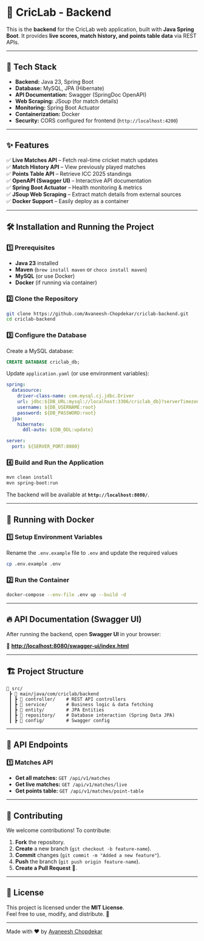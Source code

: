 # 🏏 CricLab - Backend

This is the **backend** for the CricLab web application, built with **Java Spring Boot**. It provides **live scores, match history, and points table data** via REST APIs.

---

## 🚀 Tech Stack

- **Backend:** Java 23, Spring Boot
- **Database:** MySQL, JPA (Hibernate)
- **API Documentation:** Swagger (SpringDoc OpenAPI)
- **Web Scraping:** JSoup (for match details)
- **Monitoring:** Spring Boot Actuator
- **Containerization:** Docker
- **Security:** CORS configured for frontend (`http://localhost:4200`)

---

## ✨ Features

✅ **Live Matches API** – Fetch real-time cricket match updates  
✅ **Match History API** – View previously played matches  
✅ **Points Table API** – Retrieve ICC 2025 standings  
✅ **OpenAPI (Swagger UI)** – Interactive API documentation  
✅ **Spring Boot Actuator** – Health monitoring & metrics  
✅ **JSoup Web Scraping** – Extract match details from external sources  
✅ **Docker Support** – Easily deploy as a container  

---

## 🛠️ Installation and Running the Project

### **1️⃣ Prerequisites**
- **Java 23** installed
- **Maven** (`brew install maven` or `choco install maven`)
- **MySQL** (or use Docker)
- **Docker** (if running via container)

### **2️⃣ Clone the Repository**
```sh
git clone https://github.com/Avaneesh-Chopdekar/criclab-backend.git
cd criclab-backend
```

### **3️⃣ Configure the Database**
Create a MySQL database:
```sql
CREATE DATABASE criclab_db;
```

Update `application.yaml` (or use environment variables):
```yaml
spring:
  datasource:
    driver-class-name: com.mysql.cj.jdbc.Driver
    url: jdbc:${DB_URL:mysql://localhost:3306/criclab_db}?serverTimezone=UTC
    username: ${DB_USERNAME:root}
    password: ${DB_PASSWORD:root}
  jpa:
    hibernate:
      ddl-auto: ${DB_DDL:update}

server:
  port: ${SERVER_PORT:8080}
```

### **4️⃣ Build and Run the Application**
```sh
mvn clean install
mvn spring-boot:run
```
The backend will be available at **`http://localhost:8080/`**.

---

## 🐳 Running with Docker

### **1️⃣ Setup Environment Variables** 
Rename the `.env.example` file to `.env` and update the required values
```sh
cp .env.example .env
```


### **2️⃣ Run the Container**
```sh
docker-compose --env-file .env up --build -d
```

---

## 🔥 API Documentation (Swagger UI)

After running the backend, open **Swagger UI** in your browser:

📌 **[http://localhost:8080/swagger-ui/index.html](http://localhost:8080/swagger-ui/index.htm)**

---

## 🏗️ Project Structure
```
📂 src/
 ┣ 📂 main/java/com/criclab/backend
 ┃ ┣ 📂 controller/    # REST API controllers
 ┃ ┣ 📂 service/       # Business logic & data fetching
 ┃ ┣ 📂 entity/        # JPA Entities
 ┃ ┣ 📂 repository/    # Database interaction (Spring Data JPA)
 ┃ ┣ 📂 config/        # Swagger config
```

---

## 🔗 API Endpoints

### **1️⃣ Matches API**
- **Get all matches:** `GET /api/v1/matches`
- **Get live matches:** `GET /api/v1/matches/live`
- **Get points table:** `GET /api/v1/matches/point-table`

---

## 🤝 Contributing

We welcome contributions! To contribute:

1. **Fork** the repository.
2. **Create** a new branch (`git checkout -b feature-name`).
3. **Commit** changes (`git commit -m "Added a new feature"`).
4. **Push** the branch (`git push origin feature-name`).
5. **Create a Pull Request** 🚀.

---

## 📜 License

This project is licensed under the **MIT License**.  
Feel free to use, modify, and distribute. 🏏

---

Made with ❤️ by [Avaneesh Chopdekar](https://github.com/Avaneesh-Chopdekar)